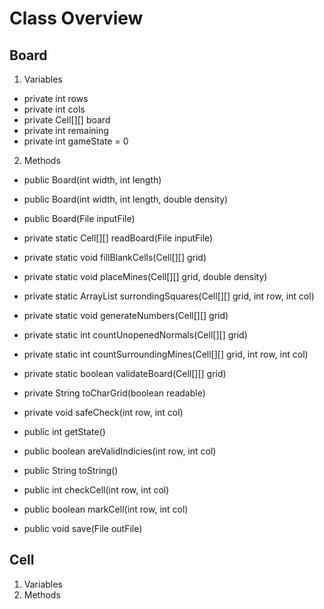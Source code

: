 # Class Overview

## Board
1. Variables
- private int rows
- private int cols
- private Cell[][] board
- private int remaining
- private int gameState = 0

2. Methods
- public Board(int width, int length)
- public Board(int width, int length, double density)
- public Board(File inputFile)

- private static Cell[][] readBoard(File inputFile)
- private static void fillBlankCells(Cell[][] grid)
- private static void placeMines(Cell[][] grid, double density)
- private static ArrayList<Cell> surrondingSquares(Cell[][] grid, int row, int col)
- private static void generateNumbers(Cell[][] grid)
- private static int countUnopenedNormals(Cell[][] grid)
- private static int countSurroundingMines(Cell[][] grid, int row, int col)
- private static boolean validateBoard(Cell[][] grid)

- private String toCharGrid(boolean readable)
- private void safeCheck(int row, int col)

- public int getState()
- public boolean areValidIndicies(int row, int col)
- public String toString()
- public int checkCell(int row, int col)
- public boolean markCell(int row, int col)
- public void save(File outFile)

## Cell
1. Variables
2. Methods